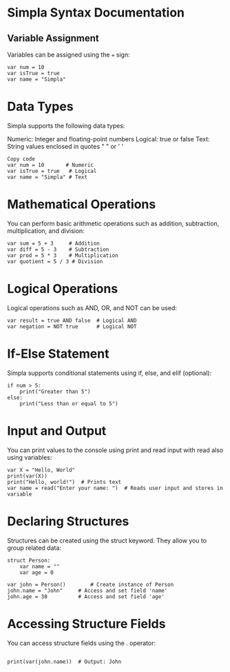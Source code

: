 # Simpla Syntax Documentation

## Variable Assignment
Variables can be assigned using the `=` sign:
```simpla
var num = 10
var isTrue = true
var name = "Simpla"
```

# Data Types
Simpla supports the following data types:

Numeric: Integer and floating-point numbers
Logical: true or false
Text: String values enclosed in quotes " " or ' '

```simpla
Copy code
var num = 10       # Numeric
var isTrue = true   # Logical
var name = "Simpla" # Text
```

# Mathematical Operations
You can perform basic arithmetic operations such as addition, subtraction, multiplication, and division:

```simpla
var sum = 5 + 3     # Addition
var diff = 5 - 3    # Subtraction
var prod = 5 * 3    # Multiplication
var quotient = 5 / 3 # Division
```

# Logical Operations
Logical operations such as AND, OR, and NOT can be used:

```simpla
var result = true AND false  # Logical AND
var negation = NOT true      # Logical NOT
```
# If-Else Statement
Simpla supports conditional statements using if, else, and elif (optional):

```simpla
if num > 5:
    print("Greater than 5")
else:
    print("Less than or equal to 5")
```
# Input and Output
You can print values to the console using print and read input with read also using variables:

```simpla
var X = "Hello, World"
print(var(X))
print("Hello, world!")  # Prints text
var name = read("Enter your name: ")  # Reads user input and stores in variable
```
# Declaring Structures
Structures can be created using the struct keyword. They allow you to group related data:

```simpla
struct Person:
    var name = ""
    var age = 0

var john = Person()        # Create instance of Person
john.name = "John"     # Access and set field 'name'
john.age = 30          # Access and set field 'age'
```
# Accessing Structure Fields
You can access structure fields using the . operator:

```simpla

print(var(john.name))  # Output: John
